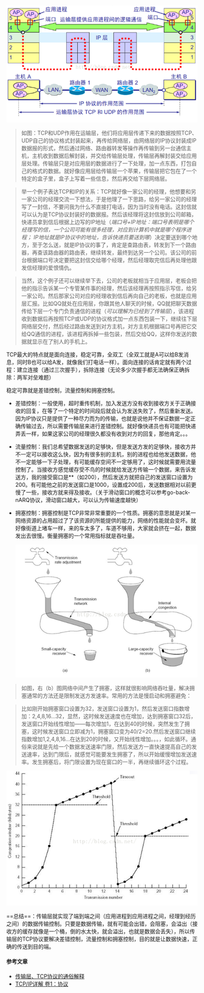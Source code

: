 ![TCP-UDP关系](TCP-UDP关系.png "TCP-UDP关系")

>  	如图：TCP和UDP作用在运输层，他们将应用层传递下来的数据按照TCP、UDP自己的协议格式封装起来，再传给网络层，由网络层的IP协议封装成IP数据报的形式，然后通过网络、路由器转发等操作再传输到另一台通信主机，主机收到数据后解封装，并交给传输层处理，传输层再解封装交给应用层处理。传输层只是对应用层的数据进行了一下处理，加一点东西，打包自己的格式的数据。就好像应用层给传输层一个苹果，传输层把它包在了一个特定的盒子里，盒子上写着一些信息，然后再交给下层网络层。

> ​	举一个例子表达TCP和IP的关系：TCP就好像一家公司的经理，他想要和另一家公司的经理交流一下想法，于是他理了一下思路，给另一家公司的经理写了一封信，不要问我为什么不直接打电话，因为当时没有电话。这封信就可以认为是TCP协议封装好的数据报。然后该经理将这封信放到公司邮箱，快递员拿到信后根据上边写的IP地址（*端口号+IP地址：端口号表明是哪个经理写的信，一个公司可能有很多经理，对应到计算机中就是哪个程序进程； IP地址就是IP协议中的地址，告诉快递员要送到哪*）决定要送到哪个地方，至于怎么送，就是IP协议的事了，肯定是查路由表，转发到下一个路由器，再查该路由器的路由表，继续转发，最终到达另一个公司。该公司的前台根据端口号决定要把这封信交给哪个经理，然后经理取完信后再处理他跟发信经理的爱恨情仇。

> 当然，这个例子还可以继续举下去，公司的老板就相当于应用层，老板会把他的指示告诉某一个专管某件事的经理，然后该经理再按照指示写信，给另一家公司。然后那家公司对应的经理收到信后再向自己的老板，也就是应用层汇报。比如QQ就处在应用层，你跟其他人聊天的时候，QQ就把聊天数据传给下层一个专门负责通信的进程（*可以理解为已经到了传输层*），该进程收到数据后再按照TCP或UDP的协议格式加一点东西包装一下，继续往下层网络层交付，然后经过路由发送到对方主机，对方主机根据端口号再把它交给QQ通信的进程，该进程再拆掉一些包装，然后交给QQ，这样你发送的数据就显示在了别人的手机上。

​	TCP最大的特点就是面向连接，稳定可靠，全双工（全双工就是A可以给B发消息，同时B也可以给A发，就像我们打电话一样）。面向连接的话肯定就有两个过程：建立连接（通过三次握手），拆除连接（无论多少次握手都无法确保正确拆除：两军对垒难题）

稳定可靠就是差错控制，流量控制和拥塞控制。

+ 差错控制：一般使用，超时重传机制，加入发送方没有收到接收方关于正确接收的回复，在等了一个特定的时间段后就会认为发送失败了，然后重新发送。因为IP协议只是提供了一种尽力而为的传输，也就是说他并不保证数据一定正确传输过去，所以需要传输层来进行差错控制。就好像快递员也有可能把快递弄丢一样，如果这家公司的经理很久都没有收到对方的回复，那他肯定。。。

+ 流量控制：我们总希望数据发送的足够快，但是发送方发的足够快，接收方并不一定可以接收这么快，因为有很多别的主机，别的进程也给他发送数据，他不一定能够一下子处理，有可能缓存空间不一定够用了，这时候就需要用流量控制了。当接收方感觉缓存受不鸟的时候就给发送方传输一个数据，来告诉发送方，我的接受窗口是**（如200），然后发送方就把自己的发送窗口设置为200。有可能他之前的发送窗口是1000，设置成200后，发送数据相对以前更慢了一些，接收方就来得及接收。（关于滑动窗口的概念可以参考go-back-nARQ协议，滑动窗口越大，可以认为传输速度越快）

+ 拥塞控制：拥塞控制是TCP非常非常重要的一个性质。拥塞的意思就是对某一网络资源的占用超过了了该资源的所能提供的能力，网络的性能就会变坏。就好像街道上堵车一样，来的车太多了，车道不够用，大家就会挤在一起，数据发出去很慢。衡量拥塞的一个常用指标就是吞吐量。

  ![吞吐量控制](吞吐量控制.png "吞吐量控制")

> 如图，右（b）图网络中间产生了拥塞，这样就很影响网络吞吐量，解决拥塞通常的方法还是限制发送方发速率。常用的方法是慢启动和拥塞避免：

> 比如刚开始拥塞窗口设置为32，发送窗口设置为1，然后发送窗口指数增加：2,4,8,16…32，显然，这时候发送速度也在增加，达到拥塞窗口32后，发送窗口开始线性增加——每次增加1，在达到40的时候，突然发生了拥塞，这时候发送窗口立即减为1，拥塞窗口变为40/2=20.然后发送窗口继续指数增加1,2,4,8,16…在达到20的时候，又开始线性增加。。。，如此循环。通俗来说就是先给一个数据发送速率门限，然后发送方一直快速提高自己的发送速率，达到门限后，就感觉可能要发生拥塞了，所以开始缓慢增加发送速率。发生拥塞后，将门限设置为现在窗口的一半，再继续循环这个过程。

![拥塞窗口控制](拥塞窗口控制.png "拥塞窗口控制")

==总结==：传输层就实现了端到端之间（应用进程到应用进程之间，经理到经历之间）的数据传输控制。只要是数据传输，就有可能会出错，会阻塞，会溢出（接收方的缓存就像是一个桶，倒的水太快，就会溢出，也就是数据会丢失），所以传输层的TCP协议要解决差错控制，流量控制和拥塞控制，目的就是让数据快速，正确的传送到目的端。

#### 参考文章

+ [传输层、TCP协议的通俗解释](https://blog.csdn.net/char_xidian/article/details/53119052)
+ [TCP/IP详解 卷1：协议](http://www.52im.net/topic-tcpipvol1.html)

